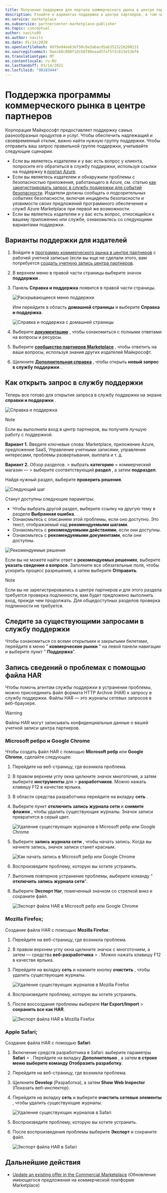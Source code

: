 ```yaml
---
title: Получение поддержки для портала коммерческого рынка в центре партнеров
description: Узнайте о вариантах поддержки в центре партнеров, в том числе о том, как отправить запрос в службу поддержки.
ms.service: marketplace
ms.subservice: partnercenter-marketplace-publisher
ms.topic: conceptual
author: navits09
ms.author: navits
ms.date: 01/14/2020
ms.openlocfilehash: 8979a94ee63ef50c0a3abacd5ab3515226200131
ms.sourcegitcommit: 0aec60c088f1dcb0f89eaad5faf5f2c815e53bf8
ms.translationtype: MT
ms.contentlocale: ru-RU
ms.lasthandoff: 01/14/2021
ms.locfileid: "98183444"
---
```

# <a name="support-for-the-commercial-marketplace-program-in-partner-center"></a>Поддержка программы коммерческого рынка в центре партнеров

Корпорация Майкрософт предоставляет поддержку самых разнообразных продуктов и услуг. Чтобы обеспечить надлежащий и своевременный отклик, важно найти нужную группу поддержки. Чтобы отправить ваш запрос правильной группе поддержки, учитывайте следующие сценарии.

- Если вы являетесь издателем и у вас есть вопрос у клиента, попросите его обратиться в службу поддержки, используя ссылки на поддержку в [портал Azure](https://portal.azure.com/).
- Если вы являетесь издателем и обнаружили проблемы с безопасностью приложения, работающего в Azure, см. статью [как зарегистрировать запрос в службу поддержки для событий безопасности](/azure/security/fundamentals/event-support-ticket). Издатели должны сообщать о подозрительных событиях безопасности, включая инциденты безопасности и уязвимости своих предложений программного обеспечения и служб Azure Marketplace при первой же возможности.
- Если вы являетесь издателем и у вас есть вопрос, относящийся к вашему приложению или службе, ознакомьтесь со следующими вариантами поддержки.

## <a name="support-options-for-publishers"></a>Варианты поддержки для издателей

1. Войдите в [программу коммерческого рынка в центре партнеров](https://partner.microsoft.com/dashboard/commercial-marketplace/overview) с рабочей учетной записью (если вы еще не сделали этого, вам потребуется [создать учетную запись центра партнеров](partner-center-portal/create-account.md).

2. В верхнем меню в правой части страницы выберите значок **поддержки** .

3. Панель **Справка и поддержка** появится в правой части страницы.

   ![Раскрывающееся меню поддержки](./media/support/commercial-marketplace-support-pane.png)

    Или перейдите в область **домашней страницы** и выберите **Справка и поддержка**.

   ![Справка и поддержка с домашней страницы](./media/support/homepage-help-support.png)

4. Выберите **[документацию](../index.yml)** , чтобы ознакомиться с полными ответами на вопросы и ресурсы.

5. Выберите **[сообщество партнеров Marketplace](https://www.microsoftpartnercommunity.com/t5/Azure-Marketplace-and-AppSource/bd-p/2222)** , чтобы ответить на ваши вопросы, используя знания других издателей Майкрософт.

6. Щелкните **[Дополнительная справка](https://aka.ms/marketplacepublishersupport)** , чтобы открыть **новый запрос в службу поддержки** .  

## <a name="how-to-open-a-support-ticket"></a>Как открыть запрос в службу поддержки

Теперь все готово для открытия запроса в службу поддержки на экране **справки и поддержки** .

![Справка и поддержка](./media/support/help-and-support.png)

>[!Note]
>Если вы выполнили вход в центр партнеров, вы получите лучшую работу с поддержкой.

**Вариант 1.** Введите ключевые слова: Marketplace, приложение Azure, предложение SaaS, Управление учетными записями, управление интересами, проблемы развертывания, выплата и т. д.

**Вариант 2.** Обзор разделов. > выбрать **категорию** = коммерческий магазин — > выберите соответствующий **раздел** , а затем **подраздел**.

Найдя нужный раздел, выберите **проверить решения**.

![Следующий шаг](./media/support/next-step.png)

Станут доступны следующие параметры:

- Чтобы выбрать другой раздел, выберите ссылку на другую тему в разделе **Выбранная ошибка**.
- Ознакомьтесь с описанием этой проблемы, если оно доступно.  Это текст, отображаемый над **рекомендуемыми шагами**.
- Ознакомьтесь с **рекомендуемыми действиями**, если они доступны.
- Ознакомьтесь с **рекомендуемыми документами**, если они доступны.

![Рекомендуемые решения](./media/support/recommended-solutions.png)

Если вы не можете найти ответ в **рекомендуемых решениях**, выберите **указать сведения о вопросе**. Заполните все обязательные поля, чтобы ускорить процесс разрешения, а затем выберите **Отправить**.

>[!Note]
>Если вы не зарегистрировались в центре партнеров и для этого раздела требуется проверка подлинности, вам будет предложено выполнить вход, прежде чем продолжать.  Для общедоступных разделов проверка подлинности не требуется.

## <a name="track-your-existing-support-requests"></a>Следите за существующими запросами в службу поддержки

Чтобы ознакомиться со всеми открытыми и закрытыми билетами, перейдите в меню " **коммерческие рынки** " на левой панели навигации и выберите пункт " **Поддержка**".

## <a name="record-issue-details-with-a-har-file"></a>Запись сведений о проблемах с помощью файла HAR

Чтобы помочь агентам службы поддержки в устранении проблемы, можно присоединить файл формата HTTP Archive (HAR) к запросу в службу поддержки. Файлы HAR — это журналы сетевых запросов в веб-браузере.

> [!WARNING]
> Файлы HAR могут записывать конфиденциальные данные о вашей учетной записи центра партнеров.

### <a name="microsoft-edge-and-google-chrome"></a>Microsoft ребро и Google Chrome

Чтобы создать файл HAR с помощью **Microsoft ребр** или **Google Chrome**, сделайте следующее:

1. Перейдите на веб-страницу, где возникла проблема.
2. В правом верхнем углу окна щелкните значок многоточия, а затем выберите **инструменты** для  >  **разработчиков**. Можно нажать клавишу F12 в качестве ярлыка.
3. В области средства разработчика перейдите на вкладку **сеть** .
4. Выберите пункт **отключить запись журнала сети** и **снимите флажок** , чтобы удалить существующие журналы. Значок записи превратится в серый цвет.

    ![Удаление существующих журналов в Microsoft ребр или Google Chrome](media/support/chromium-stop-clear-session.png)

5. Выберите **запись журнала сети** , чтобы начать запись. Когда вы начнете запись, значок записи станет красным.

    ![Как начать запись в Microsoft ребр или Google Chrome](media/support/chromium-start-session.png)

6. Воспроизведите проблему, которую вы хотите устранить.
7. Выполнив повторное устранение проблемы, выберите команду " **отключить запись журнала сети**".
8. Выберите **Экспорт Har**, помеченный значком со стрелкой вниз и сохраните файл.

    ![Экспорт файла HAR в Microsoft ребр или Google Chrome](media/support/chromium-network-export-har.png)

### <a name="mozilla-firefox"></a>Mozilla Firefox;

Создание файла HAR с помощью **Mozilla Firefox**:

1. Перейдите на веб-страницу, где возникла проблема.
1. В правом верхнем углу окна щелкните значок с многоточием, а затем — средства **веб-разработчика**  >  . Можно нажать клавишу F12 в качестве ярлыка.
1. Перейдите на вкладку **сеть** и нажмите кнопку **очистить** , чтобы удалить существующие журналы.

    ![Удаление существующих журналов в Mozilla Firefox](media/support/firefox-clear-session.png)

1. Воспроизведите проблему, которую вы хотите устранить.
1. После воссоздания проблемы выберите **Har Export/Import**  >  **сохранить все как HAR**.

    ![Экспорт файла HAR в Mozilla Firefox](media/support/firefox-network-export-har.png)

### <a name="apple-safari"></a>Apple Safari;

Создание файла HAR с помощью **Safari**:

1. Включение средств разработчика в Safari: выберите параметры **Safari**  >  . Перейдите на вкладку **Дополнительно** , а затем **в строке меню выберите команду Отобразить разработку**.
1. Перейдите на веб-страницу, где возникла проблема.
1. Щелкните **Develop** (Разработка), а затем **Show Web Inspector** (Показать веб-инспектор).
1. Перейдите на вкладку **сеть** и выберите **очистить сетевые элементы** , чтобы удалить существующие журналы.

    ![Удаление существующих журналов в Safari](media/support/safari-clear-session.png)

1. Воспроизведите проблему, которую вы хотите устранить.
1. После воспроизведения проблемы выберите **Экспорт** и сохраните файл.

    ![Экспорт файла HAR в Safari](media/support/safari-network-export-har.png)

## <a name="next-steps"></a>Дальнейшие действия

- [Update an existing offer in the Commercial Marketplace](partner-center-portal/update-existing-offer.md) (Обновление имеющегося предложения на коммерческой платформе Marketplace)
